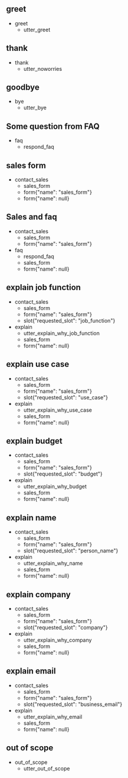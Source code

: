 ## greet
* greet
  - utter_greet

## thank
* thank
  - utter_noworries

## goodbye
* bye
  - utter_bye

## Some question from FAQ
* faq
    - respond_faq

## sales form
* contact_sales
    - sales_form                   <!--Run the sales_form action-->
    - form{"name": "sales_form"}   <!--Activate the form-->
    - form{"name": null}           <!--Deactivate the form-->

## Sales and faq
* contact_sales
    - sales_form
    - form{"name": "sales_form"}
* faq
    - respond_faq
    - sales_form
    - form{"name": null}

## explain job function
* contact_sales
    - sales_form
    - form{"name": "sales_form"}
    - slot{"requested_slot": "job_function"}
* explain
    - utter_explain_why_job_function
    - sales_form
    - form{"name": null}

## explain use case
* contact_sales
    - sales_form
    - form{"name": "sales_form"}
    - slot{"requested_slot": "use_case"}
* explain
    - utter_explain_why_use_case
    - sales_form
    - form{"name": null}

## explain budget
* contact_sales
    - sales_form
    - form{"name": "sales_form"}
    - slot{"requested_slot": "budget"}
* explain
    - utter_explain_why_budget
    - sales_form
    - form{"name": null}

## explain name
* contact_sales
    - sales_form
    - form{"name": "sales_form"}
    - slot{"requested_slot": "person_name"}
* explain
    - utter_explain_why_name
    - sales_form
    - form{"name": null}

## explain company
* contact_sales
    - sales_form
    - form{"name": "sales_form"}
    - slot{"requested_slot": "company"}
* explain
    - utter_explain_why_company
    - sales_form
    - form{"name": null}

## explain email
* contact_sales
    - sales_form
    - form{"name": "sales_form"}
    - slot{"requested_slot": "business_email"}
* explain
    - utter_explain_why_email
    - sales_form
    - form{"name": null}

## out of scope
* out_of_scope
  - utter_out_of_scope